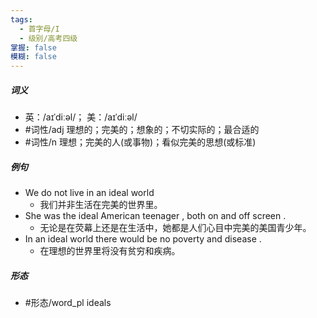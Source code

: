 ```yaml
---
tags:
  - 首字母/I
  - 级别/高考四级
掌握: false
模糊: false
---
```

##### 词义
- 英：/aɪˈdiːəl/； 美：/aɪˈdiːəl/
- #词性/adj  理想的；完美的；想象的；不切实际的；最合适的
- #词性/n  理想；完美的人(或事物)；看似完美的思想(或标准)
##### 例句
- We do not live in an ideal world
	- 我们并非生活在完美的世界里。
- She was the ideal American teenager , both on and off screen .
	- 无论是在荧幕上还是在生活中，她都是人们心目中完美的美国青少年。
- In an ideal world there would be no poverty and disease .
	- 在理想的世界里将没有贫穷和疾病。
##### 形态
- #形态/word_pl ideals
